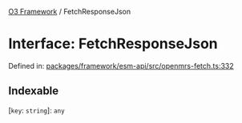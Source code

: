 [O3 Framework](../API.md) / FetchResponseJson

# Interface: FetchResponseJson

Defined in: [packages/framework/esm-api/src/openmrs-fetch.ts:332](https://github.com/openmrs/openmrs-esm-core/blob/main/packages/framework/esm-api/src/openmrs-fetch.ts#L332)

## Indexable

\[`key`: `string`\]: `any`
